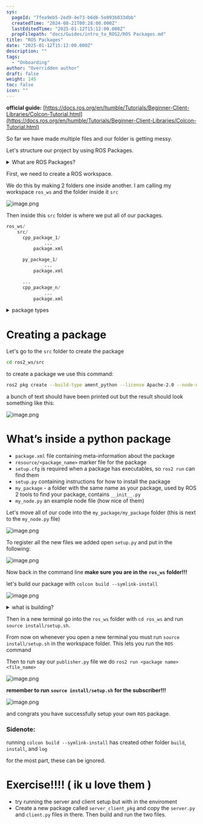 ```yaml
---
sys:
  pageId: "7fea9eb5-2ed9-4e73-b6d6-5e093b833dbb"
  createdTime: "2024-08-21T00:28:00.000Z"
  lastEditedTime: "2025-01-12T15:12:00.000Z"
  propFilepath: "docs/Guides/intro_to_ROS2/ROS Packages.md"
title: "ROS Packages"
date: "2025-01-12T15:12:00.000Z"
description: ""
tags:
  - "Onboarding"
author: "Overridden author"
draft: false
weight: 145
toc: false
icon: ""
---
```


**official guide:** [https://docs.ros.org/en/humble/Tutorials/Beginner-Client-Libraries/Colcon-Tutorial.html](https://docs.ros.org/en/humble/Tutorials/Beginner-Client-Libraries/Colcon-Tutorial.html)

So far we have made multiple files and our folder is getting messy.

Let's structure our project by using ROS Packages.

<details>

<summary>What are ROS Packages?</summary>

ROS Packages are, as the name implies, packages of code that are highly sharable between ROS developers.

They consist of a folder, `package.xml` file, and source code

```python
      cpp_package_1/
		      ... imagine much code files here ..
          package.xml
```

</details>

First, we need to create a ROS workspace.

We do this by making 2 folders one inside another. I am calling my workspace `ros_ws` and the folder inside it `src`

![image.png](https://prod-files-secure.s3.us-west-2.amazonaws.com/d518164a-d88e-44d1-a4ee-3adb3bd8bce0/70706947-fd18-4537-a67b-e12946812d31/image.png?X-Amz-Algorithm=AWS4-HMAC-SHA256&X-Amz-Content-Sha256=UNSIGNED-PAYLOAD&X-Amz-Credential=ASIAZI2LB4663ZNKJGAV%2F20250606%2Fus-west-2%2Fs3%2Faws4_request&X-Amz-Date=20250606T081259Z&X-Amz-Expires=3600&X-Amz-Security-Token=IQoJb3JpZ2luX2VjEH0aCXVzLXdlc3QtMiJHMEUCIQDFjX%2FO8Dx5ap9x%2FbEnKMWRSEHjyzStyupGeed2trwrqgIgE1q5x2bos65VmYkhLOJgSdRw3K4eWuBDuCqlYVOzlD4q%2FwMIVhAAGgw2Mzc0MjMxODM4MDUiDGq4HlL3fgJduVWd1CrcAyMninXhxXvmv0NkyD1PPZ5S6fJxOOJ3O4rMyXlFieGS08%2Bhqvf6Ygbylch0m9ikO5vfH0eprW7ndEIM16Cs2m03Nwk0dYee%2BumIrG0BPN7bofUrSLl2olyBd92hFIlr8z5kAu7qlg%2FhVo6VNQDG%2BkdgBZ6VOFyT8Y10brJnFOgwg%2BgznENixVT6MRjONonkTc7Pfs5f6iyrAtTHcHmXD3NeknqEzn6zM6N7DZZdFUBloKCByE5WJDpLQ8ODjbxvRNYEvrVAnABMkUIdDH0%2BullcMMZZQ7odKFjGrWvh8cj2n16UcyvVic8YzGxDbvxRDB4jygQ04hVlsLR3Kb9M1o1Dx36KTR9lgaB%2Fva4CP9N9%2FP36%2FOC%2FuOwOCkN1x%2FHTBY799ZANFXxbG3d2Z3sbO5P7S3Jsfu16%2B3t%2BeP0vd%2FvBAScVxuuR%2BUhSpJxvjHf93hWtAc8r6o2p4h%2FF8cuFAFLVrjjNIyzZ%2B4mSINUedwn1Mx96ZBQDFPZN42YFrltsrV54%2B8H3mAmj4Cqh%2FvldgkFumRaO3ZivteXx5SsxpP%2BUV%2BhOSdFNTCvGsSLlz35cKLB583feaFKxfkIL%2F1PCenMMEELl8NcWg9QPUjLwrE0yYGdnNoNbjfkGW3jBMOzricIGOqUBkWuYb8VMzoRM%2BcqgfNNaQRw5Lm20dtR%2BhqCHg4i2Ol%2BvoOOO1jisSKJGce2uPKbQCKbg1omQRUEbH4mbFwogi8robsDbZP0RhcfwR23nfbyo1uj7bX%2FR7eCRNBRU3q%2B9mD%2FzFMB0tlTswE2%2BhZUzWbgeoDtERiZB8rbJBxn6hmAhVwjTZOmoJFw2fqQA%2BOB7OD3aYFEUn1210GwDbmUrdW3QKrOJ&X-Amz-Signature=c34065a2180d6df0f8f317dc24f4680b747bca957337038131c6fcf769bb0150&X-Amz-SignedHeaders=host&x-id=GetObject)

Then inside this `src` folder is where we put all of our packages.

```python
ros_ws/
    src/
      cpp_package_1/
		      ...
          package.xml

      py_package_1/
		      ...
          package.xml

      ...
      cpp_package_n/
		      ...
          package.xml

```

<details>

<summary>package types</summary>

packages can be either `C++` or python.

the intern file structure is different for each but for this guide we will stick to creating python packages

</details>

# Creating a package

Let's go to the `src` folder to create the package

```bash
cd ros2_ws/src
```

to create a package we use this command:

```bash
ros2 pkg create --build-type ament_python --license Apache-2.0 --node-name my_node my_package
```

a bunch of text should have been printed out but the result should look something like this:

![image.png](https://prod-files-secure.s3.us-west-2.amazonaws.com/d518164a-d88e-44d1-a4ee-3adb3bd8bce0/e6cf1e3f-8512-4a3e-b131-079f800bf3e8/image.png?X-Amz-Algorithm=AWS4-HMAC-SHA256&X-Amz-Content-Sha256=UNSIGNED-PAYLOAD&X-Amz-Credential=ASIAZI2LB4663ZNKJGAV%2F20250606%2Fus-west-2%2Fs3%2Faws4_request&X-Amz-Date=20250606T081259Z&X-Amz-Expires=3600&X-Amz-Security-Token=IQoJb3JpZ2luX2VjEH0aCXVzLXdlc3QtMiJHMEUCIQDFjX%2FO8Dx5ap9x%2FbEnKMWRSEHjyzStyupGeed2trwrqgIgE1q5x2bos65VmYkhLOJgSdRw3K4eWuBDuCqlYVOzlD4q%2FwMIVhAAGgw2Mzc0MjMxODM4MDUiDGq4HlL3fgJduVWd1CrcAyMninXhxXvmv0NkyD1PPZ5S6fJxOOJ3O4rMyXlFieGS08%2Bhqvf6Ygbylch0m9ikO5vfH0eprW7ndEIM16Cs2m03Nwk0dYee%2BumIrG0BPN7bofUrSLl2olyBd92hFIlr8z5kAu7qlg%2FhVo6VNQDG%2BkdgBZ6VOFyT8Y10brJnFOgwg%2BgznENixVT6MRjONonkTc7Pfs5f6iyrAtTHcHmXD3NeknqEzn6zM6N7DZZdFUBloKCByE5WJDpLQ8ODjbxvRNYEvrVAnABMkUIdDH0%2BullcMMZZQ7odKFjGrWvh8cj2n16UcyvVic8YzGxDbvxRDB4jygQ04hVlsLR3Kb9M1o1Dx36KTR9lgaB%2Fva4CP9N9%2FP36%2FOC%2FuOwOCkN1x%2FHTBY799ZANFXxbG3d2Z3sbO5P7S3Jsfu16%2B3t%2BeP0vd%2FvBAScVxuuR%2BUhSpJxvjHf93hWtAc8r6o2p4h%2FF8cuFAFLVrjjNIyzZ%2B4mSINUedwn1Mx96ZBQDFPZN42YFrltsrV54%2B8H3mAmj4Cqh%2FvldgkFumRaO3ZivteXx5SsxpP%2BUV%2BhOSdFNTCvGsSLlz35cKLB583feaFKxfkIL%2F1PCenMMEELl8NcWg9QPUjLwrE0yYGdnNoNbjfkGW3jBMOzricIGOqUBkWuYb8VMzoRM%2BcqgfNNaQRw5Lm20dtR%2BhqCHg4i2Ol%2BvoOOO1jisSKJGce2uPKbQCKbg1omQRUEbH4mbFwogi8robsDbZP0RhcfwR23nfbyo1uj7bX%2FR7eCRNBRU3q%2B9mD%2FzFMB0tlTswE2%2BhZUzWbgeoDtERiZB8rbJBxn6hmAhVwjTZOmoJFw2fqQA%2BOB7OD3aYFEUn1210GwDbmUrdW3QKrOJ&X-Amz-Signature=7196a39f93b3ef8b896828abea1e4a46239105834151515f720d3c7606fa790e&X-Amz-SignedHeaders=host&x-id=GetObject)

# What’s inside a python package

- `package.xml` file containing meta-information about the package
- `resource/<package_name>` marker file for the package
- `setup.cfg` is required when a package has executables, so `ros2 run` can find them
- `setup.py` containing instructions for how to install the package
- `my_package` - a folder with the same name as your package, used by ROS 2 tools to find your package, contains `__init__.py`
- `my_node.py` an example node file (how nice of them)

Let's move all of our code into the `my_package/my_package` folder (this is next to the `my_node.py` file)

![image.png](https://prod-files-secure.s3.us-west-2.amazonaws.com/d518164a-d88e-44d1-a4ee-3adb3bd8bce0/9ce58f11-0da9-4d3e-b86d-506a9685d378/image.png?X-Amz-Algorithm=AWS4-HMAC-SHA256&X-Amz-Content-Sha256=UNSIGNED-PAYLOAD&X-Amz-Credential=ASIAZI2LB4663ZNKJGAV%2F20250606%2Fus-west-2%2Fs3%2Faws4_request&X-Amz-Date=20250606T081259Z&X-Amz-Expires=3600&X-Amz-Security-Token=IQoJb3JpZ2luX2VjEH0aCXVzLXdlc3QtMiJHMEUCIQDFjX%2FO8Dx5ap9x%2FbEnKMWRSEHjyzStyupGeed2trwrqgIgE1q5x2bos65VmYkhLOJgSdRw3K4eWuBDuCqlYVOzlD4q%2FwMIVhAAGgw2Mzc0MjMxODM4MDUiDGq4HlL3fgJduVWd1CrcAyMninXhxXvmv0NkyD1PPZ5S6fJxOOJ3O4rMyXlFieGS08%2Bhqvf6Ygbylch0m9ikO5vfH0eprW7ndEIM16Cs2m03Nwk0dYee%2BumIrG0BPN7bofUrSLl2olyBd92hFIlr8z5kAu7qlg%2FhVo6VNQDG%2BkdgBZ6VOFyT8Y10brJnFOgwg%2BgznENixVT6MRjONonkTc7Pfs5f6iyrAtTHcHmXD3NeknqEzn6zM6N7DZZdFUBloKCByE5WJDpLQ8ODjbxvRNYEvrVAnABMkUIdDH0%2BullcMMZZQ7odKFjGrWvh8cj2n16UcyvVic8YzGxDbvxRDB4jygQ04hVlsLR3Kb9M1o1Dx36KTR9lgaB%2Fva4CP9N9%2FP36%2FOC%2FuOwOCkN1x%2FHTBY799ZANFXxbG3d2Z3sbO5P7S3Jsfu16%2B3t%2BeP0vd%2FvBAScVxuuR%2BUhSpJxvjHf93hWtAc8r6o2p4h%2FF8cuFAFLVrjjNIyzZ%2B4mSINUedwn1Mx96ZBQDFPZN42YFrltsrV54%2B8H3mAmj4Cqh%2FvldgkFumRaO3ZivteXx5SsxpP%2BUV%2BhOSdFNTCvGsSLlz35cKLB583feaFKxfkIL%2F1PCenMMEELl8NcWg9QPUjLwrE0yYGdnNoNbjfkGW3jBMOzricIGOqUBkWuYb8VMzoRM%2BcqgfNNaQRw5Lm20dtR%2BhqCHg4i2Ol%2BvoOOO1jisSKJGce2uPKbQCKbg1omQRUEbH4mbFwogi8robsDbZP0RhcfwR23nfbyo1uj7bX%2FR7eCRNBRU3q%2B9mD%2FzFMB0tlTswE2%2BhZUzWbgeoDtERiZB8rbJBxn6hmAhVwjTZOmoJFw2fqQA%2BOB7OD3aYFEUn1210GwDbmUrdW3QKrOJ&X-Amz-Signature=b986586bcd7ebf228e7bbf4acd208dc551ada692a55cb554bd7a19419dde6fe3&X-Amz-SignedHeaders=host&x-id=GetObject)

To register all the new files we added open `setup.py` and put in the following:

![image.png](https://prod-files-secure.s3.us-west-2.amazonaws.com/d518164a-d88e-44d1-a4ee-3adb3bd8bce0/1cd7c262-4cae-4496-9d75-c178537d24a2/image.png?X-Amz-Algorithm=AWS4-HMAC-SHA256&X-Amz-Content-Sha256=UNSIGNED-PAYLOAD&X-Amz-Credential=ASIAZI2LB4663ZNKJGAV%2F20250606%2Fus-west-2%2Fs3%2Faws4_request&X-Amz-Date=20250606T081259Z&X-Amz-Expires=3600&X-Amz-Security-Token=IQoJb3JpZ2luX2VjEH0aCXVzLXdlc3QtMiJHMEUCIQDFjX%2FO8Dx5ap9x%2FbEnKMWRSEHjyzStyupGeed2trwrqgIgE1q5x2bos65VmYkhLOJgSdRw3K4eWuBDuCqlYVOzlD4q%2FwMIVhAAGgw2Mzc0MjMxODM4MDUiDGq4HlL3fgJduVWd1CrcAyMninXhxXvmv0NkyD1PPZ5S6fJxOOJ3O4rMyXlFieGS08%2Bhqvf6Ygbylch0m9ikO5vfH0eprW7ndEIM16Cs2m03Nwk0dYee%2BumIrG0BPN7bofUrSLl2olyBd92hFIlr8z5kAu7qlg%2FhVo6VNQDG%2BkdgBZ6VOFyT8Y10brJnFOgwg%2BgznENixVT6MRjONonkTc7Pfs5f6iyrAtTHcHmXD3NeknqEzn6zM6N7DZZdFUBloKCByE5WJDpLQ8ODjbxvRNYEvrVAnABMkUIdDH0%2BullcMMZZQ7odKFjGrWvh8cj2n16UcyvVic8YzGxDbvxRDB4jygQ04hVlsLR3Kb9M1o1Dx36KTR9lgaB%2Fva4CP9N9%2FP36%2FOC%2FuOwOCkN1x%2FHTBY799ZANFXxbG3d2Z3sbO5P7S3Jsfu16%2B3t%2BeP0vd%2FvBAScVxuuR%2BUhSpJxvjHf93hWtAc8r6o2p4h%2FF8cuFAFLVrjjNIyzZ%2B4mSINUedwn1Mx96ZBQDFPZN42YFrltsrV54%2B8H3mAmj4Cqh%2FvldgkFumRaO3ZivteXx5SsxpP%2BUV%2BhOSdFNTCvGsSLlz35cKLB583feaFKxfkIL%2F1PCenMMEELl8NcWg9QPUjLwrE0yYGdnNoNbjfkGW3jBMOzricIGOqUBkWuYb8VMzoRM%2BcqgfNNaQRw5Lm20dtR%2BhqCHg4i2Ol%2BvoOOO1jisSKJGce2uPKbQCKbg1omQRUEbH4mbFwogi8robsDbZP0RhcfwR23nfbyo1uj7bX%2FR7eCRNBRU3q%2B9mD%2FzFMB0tlTswE2%2BhZUzWbgeoDtERiZB8rbJBxn6hmAhVwjTZOmoJFw2fqQA%2BOB7OD3aYFEUn1210GwDbmUrdW3QKrOJ&X-Amz-Signature=18fd955a9a95fb6d2437ef78db677631e36bc93115fc244a557085c7f807dac9&X-Amz-SignedHeaders=host&x-id=GetObject)

Now back in the command line **make sure you are in the** **`ros_ws`** **folder!!!**

let's build our package with `colcon build --symlink-install`

![image.png](https://prod-files-secure.s3.us-west-2.amazonaws.com/d518164a-d88e-44d1-a4ee-3adb3bd8bce0/2f2a0d27-b173-48fd-b189-5f5c0ce65619/image.png?X-Amz-Algorithm=AWS4-HMAC-SHA256&X-Amz-Content-Sha256=UNSIGNED-PAYLOAD&X-Amz-Credential=ASIAZI2LB4663ZNKJGAV%2F20250606%2Fus-west-2%2Fs3%2Faws4_request&X-Amz-Date=20250606T081259Z&X-Amz-Expires=3600&X-Amz-Security-Token=IQoJb3JpZ2luX2VjEH0aCXVzLXdlc3QtMiJHMEUCIQDFjX%2FO8Dx5ap9x%2FbEnKMWRSEHjyzStyupGeed2trwrqgIgE1q5x2bos65VmYkhLOJgSdRw3K4eWuBDuCqlYVOzlD4q%2FwMIVhAAGgw2Mzc0MjMxODM4MDUiDGq4HlL3fgJduVWd1CrcAyMninXhxXvmv0NkyD1PPZ5S6fJxOOJ3O4rMyXlFieGS08%2Bhqvf6Ygbylch0m9ikO5vfH0eprW7ndEIM16Cs2m03Nwk0dYee%2BumIrG0BPN7bofUrSLl2olyBd92hFIlr8z5kAu7qlg%2FhVo6VNQDG%2BkdgBZ6VOFyT8Y10brJnFOgwg%2BgznENixVT6MRjONonkTc7Pfs5f6iyrAtTHcHmXD3NeknqEzn6zM6N7DZZdFUBloKCByE5WJDpLQ8ODjbxvRNYEvrVAnABMkUIdDH0%2BullcMMZZQ7odKFjGrWvh8cj2n16UcyvVic8YzGxDbvxRDB4jygQ04hVlsLR3Kb9M1o1Dx36KTR9lgaB%2Fva4CP9N9%2FP36%2FOC%2FuOwOCkN1x%2FHTBY799ZANFXxbG3d2Z3sbO5P7S3Jsfu16%2B3t%2BeP0vd%2FvBAScVxuuR%2BUhSpJxvjHf93hWtAc8r6o2p4h%2FF8cuFAFLVrjjNIyzZ%2B4mSINUedwn1Mx96ZBQDFPZN42YFrltsrV54%2B8H3mAmj4Cqh%2FvldgkFumRaO3ZivteXx5SsxpP%2BUV%2BhOSdFNTCvGsSLlz35cKLB583feaFKxfkIL%2F1PCenMMEELl8NcWg9QPUjLwrE0yYGdnNoNbjfkGW3jBMOzricIGOqUBkWuYb8VMzoRM%2BcqgfNNaQRw5Lm20dtR%2BhqCHg4i2Ol%2BvoOOO1jisSKJGce2uPKbQCKbg1omQRUEbH4mbFwogi8robsDbZP0RhcfwR23nfbyo1uj7bX%2FR7eCRNBRU3q%2B9mD%2FzFMB0tlTswE2%2BhZUzWbgeoDtERiZB8rbJBxn6hmAhVwjTZOmoJFw2fqQA%2BOB7OD3aYFEUn1210GwDbmUrdW3QKrOJ&X-Amz-Signature=365944c843c5da0e716443cd0455e9a57e14c2202697bdc76a970b5689e60962&X-Amz-SignedHeaders=host&x-id=GetObject)

<details>

<summary>what is building?</summary>

if you are a CS major at Rose-Hulman you will learn the answer to this in CSSE132

but TLDR; is it combines all the code files into one program that can be run easily 

</details>

Then in a new terminal go into the `ros_ws` folder with `cd ros_ws` and run `source install/setup.sh`. 

From now on whenever you open a new terminal you must run `source install/setup.sh` in the workspace folder. This lets you run the `ROS` command

Then to run say our `publisher.py` file we do `ros2 run <package name> <file_name>`

![image.png](https://prod-files-secure.s3.us-west-2.amazonaws.com/d518164a-d88e-44d1-a4ee-3adb3bd8bce0/4f4b1219-3a44-4632-aa0a-ce3471699f59/image.png?X-Amz-Algorithm=AWS4-HMAC-SHA256&X-Amz-Content-Sha256=UNSIGNED-PAYLOAD&X-Amz-Credential=ASIAZI2LB4663ZNKJGAV%2F20250606%2Fus-west-2%2Fs3%2Faws4_request&X-Amz-Date=20250606T081259Z&X-Amz-Expires=3600&X-Amz-Security-Token=IQoJb3JpZ2luX2VjEH0aCXVzLXdlc3QtMiJHMEUCIQDFjX%2FO8Dx5ap9x%2FbEnKMWRSEHjyzStyupGeed2trwrqgIgE1q5x2bos65VmYkhLOJgSdRw3K4eWuBDuCqlYVOzlD4q%2FwMIVhAAGgw2Mzc0MjMxODM4MDUiDGq4HlL3fgJduVWd1CrcAyMninXhxXvmv0NkyD1PPZ5S6fJxOOJ3O4rMyXlFieGS08%2Bhqvf6Ygbylch0m9ikO5vfH0eprW7ndEIM16Cs2m03Nwk0dYee%2BumIrG0BPN7bofUrSLl2olyBd92hFIlr8z5kAu7qlg%2FhVo6VNQDG%2BkdgBZ6VOFyT8Y10brJnFOgwg%2BgznENixVT6MRjONonkTc7Pfs5f6iyrAtTHcHmXD3NeknqEzn6zM6N7DZZdFUBloKCByE5WJDpLQ8ODjbxvRNYEvrVAnABMkUIdDH0%2BullcMMZZQ7odKFjGrWvh8cj2n16UcyvVic8YzGxDbvxRDB4jygQ04hVlsLR3Kb9M1o1Dx36KTR9lgaB%2Fva4CP9N9%2FP36%2FOC%2FuOwOCkN1x%2FHTBY799ZANFXxbG3d2Z3sbO5P7S3Jsfu16%2B3t%2BeP0vd%2FvBAScVxuuR%2BUhSpJxvjHf93hWtAc8r6o2p4h%2FF8cuFAFLVrjjNIyzZ%2B4mSINUedwn1Mx96ZBQDFPZN42YFrltsrV54%2B8H3mAmj4Cqh%2FvldgkFumRaO3ZivteXx5SsxpP%2BUV%2BhOSdFNTCvGsSLlz35cKLB583feaFKxfkIL%2F1PCenMMEELl8NcWg9QPUjLwrE0yYGdnNoNbjfkGW3jBMOzricIGOqUBkWuYb8VMzoRM%2BcqgfNNaQRw5Lm20dtR%2BhqCHg4i2Ol%2BvoOOO1jisSKJGce2uPKbQCKbg1omQRUEbH4mbFwogi8robsDbZP0RhcfwR23nfbyo1uj7bX%2FR7eCRNBRU3q%2B9mD%2FzFMB0tlTswE2%2BhZUzWbgeoDtERiZB8rbJBxn6hmAhVwjTZOmoJFw2fqQA%2BOB7OD3aYFEUn1210GwDbmUrdW3QKrOJ&X-Amz-Signature=a4e8035cdfc0f15f792261ad7fd4ae769d9dc22dabf6b49327914fdef70ee29d&X-Amz-SignedHeaders=host&x-id=GetObject)

**remember to run** **`source install/setup.sh`** **for the subscriber!!!**

![image.png](https://prod-files-secure.s3.us-west-2.amazonaws.com/d518164a-d88e-44d1-a4ee-3adb3bd8bce0/02121119-dad4-49ec-8356-c956108b4243/image.png?X-Amz-Algorithm=AWS4-HMAC-SHA256&X-Amz-Content-Sha256=UNSIGNED-PAYLOAD&X-Amz-Credential=ASIAZI2LB4663ZNKJGAV%2F20250606%2Fus-west-2%2Fs3%2Faws4_request&X-Amz-Date=20250606T081259Z&X-Amz-Expires=3600&X-Amz-Security-Token=IQoJb3JpZ2luX2VjEH0aCXVzLXdlc3QtMiJHMEUCIQDFjX%2FO8Dx5ap9x%2FbEnKMWRSEHjyzStyupGeed2trwrqgIgE1q5x2bos65VmYkhLOJgSdRw3K4eWuBDuCqlYVOzlD4q%2FwMIVhAAGgw2Mzc0MjMxODM4MDUiDGq4HlL3fgJduVWd1CrcAyMninXhxXvmv0NkyD1PPZ5S6fJxOOJ3O4rMyXlFieGS08%2Bhqvf6Ygbylch0m9ikO5vfH0eprW7ndEIM16Cs2m03Nwk0dYee%2BumIrG0BPN7bofUrSLl2olyBd92hFIlr8z5kAu7qlg%2FhVo6VNQDG%2BkdgBZ6VOFyT8Y10brJnFOgwg%2BgznENixVT6MRjONonkTc7Pfs5f6iyrAtTHcHmXD3NeknqEzn6zM6N7DZZdFUBloKCByE5WJDpLQ8ODjbxvRNYEvrVAnABMkUIdDH0%2BullcMMZZQ7odKFjGrWvh8cj2n16UcyvVic8YzGxDbvxRDB4jygQ04hVlsLR3Kb9M1o1Dx36KTR9lgaB%2Fva4CP9N9%2FP36%2FOC%2FuOwOCkN1x%2FHTBY799ZANFXxbG3d2Z3sbO5P7S3Jsfu16%2B3t%2BeP0vd%2FvBAScVxuuR%2BUhSpJxvjHf93hWtAc8r6o2p4h%2FF8cuFAFLVrjjNIyzZ%2B4mSINUedwn1Mx96ZBQDFPZN42YFrltsrV54%2B8H3mAmj4Cqh%2FvldgkFumRaO3ZivteXx5SsxpP%2BUV%2BhOSdFNTCvGsSLlz35cKLB583feaFKxfkIL%2F1PCenMMEELl8NcWg9QPUjLwrE0yYGdnNoNbjfkGW3jBMOzricIGOqUBkWuYb8VMzoRM%2BcqgfNNaQRw5Lm20dtR%2BhqCHg4i2Ol%2BvoOOO1jisSKJGce2uPKbQCKbg1omQRUEbH4mbFwogi8robsDbZP0RhcfwR23nfbyo1uj7bX%2FR7eCRNBRU3q%2B9mD%2FzFMB0tlTswE2%2BhZUzWbgeoDtERiZB8rbJBxn6hmAhVwjTZOmoJFw2fqQA%2BOB7OD3aYFEUn1210GwDbmUrdW3QKrOJ&X-Amz-Signature=ff5b30c9d6896ca818c58ff00bad03475c1587ed3e4874f01778035ff7f4c79b&X-Amz-SignedHeaders=host&x-id=GetObject)

and congrats you have successfully setup your own `ROS` package.

### Sidenote:

running `colcon build --symlink-install` has created other folder `build`, `install`, and `log`

for the most part, these can be ignored.

# Exercise!!!! ( ik u love them )

- try running the server and client setup but with in the enviroment
- Create a new package called `server_client_pkg` and copy the `server.py` and `client.py` files in there. Then build and run the two files.
